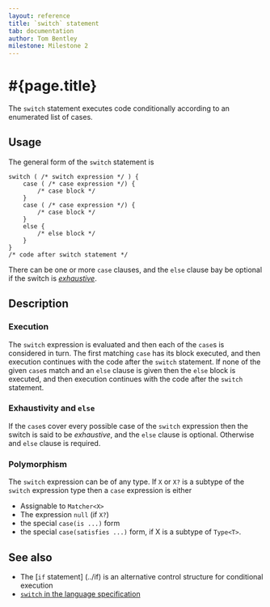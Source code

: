 ```yaml
---
layout: reference
title: `switch` statement
tab: documentation
author: Tom Bentley
milestone: Milestone 2
---
```


# #{page.title}

The `switch` statement executes code conditionally according to an enumerated 
list of cases.

## Usage 

The general form of the `switch` statement is

    switch ( /* switch expression */ ) {
        case ( /* case expression */) {
            /* case block */
        }
        case ( /* case expression */) {
            /* case block */
        }
        else {
            /* else block */
        }
    }
    /* code after switch statement */

There can be one or more `case` clauses, and the `else` clause bay be optional
if the switch is [*exhaustive*](#exhaustivity_and_else).

## Description

### Execution

The `switch` expression is evaluated and then each of the `case`s is considered 
in turn. The first matching `case` has its block executed, and then execution 
continues with the code after the `switch` statement. 
If none of the given `case`s match and an `else` clause is given then the 
`else` block is executed, and then execution 
continues with the code after the `switch` statement. 

### Exhaustivity and `else`

If the `case`s cover every possible case of the `switch` expression then the 
switch is said to be *exhaustive*, and the `else` clause is optional. 
Otherwise and `else` clause is required.

### Polymorphism

The `switch` expression can be of any type. 
If `X` or `X?` is a subtype of the `switch` expression type then a `case` 
expression is either

* Assignable to `Matcher<X>` 
* The expression `null` (if `X?`)
* the special `case(is ...)` form
* the special `case(satisfies ...)` form, if X is a subtype of `Type<T>`.

## See also

* The [`if` statement] (../if) is an alternative control structure for 
  conditional execution
* [`switch` in the language specification](#{site.urls.spec}#switchcaseelse)

